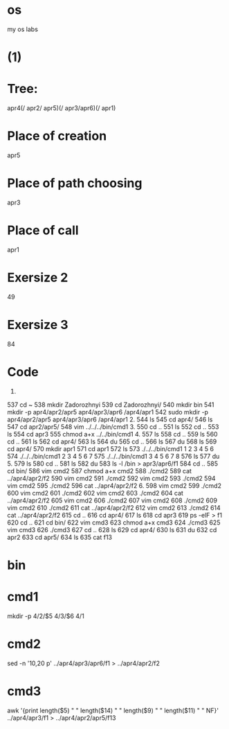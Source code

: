 # os
my os labs
# (1)
# Tree:
apr4(/ apr2/ apr5)(/ apr3/apr6)(/ apr1)
# Place of creation
apr5
# Place of path choosing
apr3
# Place of call
apr1
# Exersize 2
49
# Exersize 3
84
# Code
1.
  537  cd ~
  538  mkdir Zadorozhnyi
  539  cd Zadorozhnyi/
  540  mkdir bin
  541  mkdir -p apr4/apr2/apr5 apr4/apr3/apr6 /apr4/apr1
  542  sudo mkdir -p apr4/apr2/apr5 apr4/apr3/apr6 /apr4/apr1
2.
  544  ls
  545  cd apr4/
  546  ls
  547  cd apr2/apr5/
  548  vim ../../../bin/cmd1
3.
  550  cd ..
  551  ls
  552  cd ..
  553  ls
  554  cd apr3
  555  chmod a+x ../../bin/cmd1
4.
  557  ls
  558  cd ..
  559  ls
  560  cd ..
  561  ls
  562  cd apr4/
  563  ls
  564  du
  565  cd ..
  566  ls
  567  du
  568  ls
  569  cd apr4/
  570  mkdir apr1
  571  cd apr1
  572  ls
  573  ./../../bin/cmd1 1 2 3 4 5 6
  574  ./../../bin/cmd1 2 3 4 5 6 7
  575  ./../../bin/cmd1 3 4 5 6 7 8
  576  ls
  577  du
5.
  579  ls
  580  cd ..
  581  ls
  582  du
  583  ls -l /bin > apr3/apr6/f1
  584  cd ..
  585  cd bin/
  586  vim cmd2
  587  chmod a+x cmd2
  588  ./cmd2
  589  cat ../apr4/apr2/f2 
  590  vim cmd2
  591  ./cmd2
  592  vim cmd2
  593  ./cmd2
  594  vim cmd2
  595  ./cmd2
  596  cat ../apr4/apr2/f2
6.
  598  vim cmd2
  599  ./cmd2
  600  vim cmd2
  601  ./cmd2
  602  vim cmd2
  603  ./cmd2
  604  cat ../apr4/apr2/f2 
  605  vim cmd2
  606  ./cmd2
  607  vim cmd2
  608  ./cmd2
  609  vim cmd2
  610  ./cmd2
  611  cat ../apr4/apr2/f2 
  612  vim cmd2
  613  ./cmd2
  614  cat ../apr4/apr2/f2 
  615  cd ..
  616  cd apr4/
  617  ls
  618  cd apr3
  619  ps -elF > f1
  620  cd ..
  621  cd bin/
  622  vim cmd3
  623  chmod a+x cmd3
  624  ./cmd3
  625  vim cmd3
  626  ./cmd3
  627  cd ..
  628  ls
  629  cd apr4/
  630  ls
  631  du
  632  cd apr2
  633  cd apr5/
  634  ls
  635  cat f13
# bin
# cmd1
mkdir -p $4/$2/$5 $4/$3/$6 $4/$1
# cmd2
sed -n '10,20 p' ../apr4/apr3/apr6/f1 > ../apr4/apr2/f2
# cmd3
awk '{print length($5) " " length($14) " " length($9) " " length($11) " " NF}' ../apr4/apr3/f1  > ../apr4/apr2/apr5/f13
